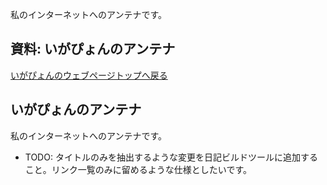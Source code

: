 私のインターネットへのアンテナです。

## 資料: いがぴょんのアンテナ
[いがぴょんのウェブページトップへ戻る](../../index.html)
## いがぴょんのアンテナ

私のインターネットへのアンテナです。

* TODO: タイトルのみを抽出するような変更を日記ビルドツールに追加すること。リンク一覧のみに留めるような仕様としたいです。
